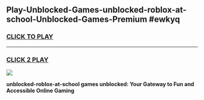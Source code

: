 
## Play-Unblocked-Games-unblocked-roblox-at-school-Unblocked-Games-Premium #ewkyq
<h3>
<a href="https://premium.freeplayer.one?title=unblocked-roblox-at-school&ref=12M">CLICK TO PLAY</a></h3>
<hr>

<h3>
<a href="https://premium.freeplayer.one?title=unblocked-roblox-at-school&ref=12M">CLICK 2 PLAY</a>
  
</h3>

<a href="https://premium.freeplayer.one?title=unblocked-roblox-at-school&ref=12M"><img src="https://clearcache.store/games.png"></a>


**unblocked-roblox-at-school games unblocked: Your Gateway to Fun and Accessible Online Gaming**
